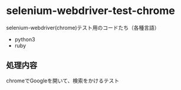 # selenium-webdriver-test-chrome
selenium-webdriver(chrome)テスト用のコードたち（各種言語）
- python3
- ruby

##  処理内容
chromeでGoogleを開いて、検索をかけるテスト
